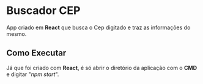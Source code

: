 # Buscador CEP

App criado em **React** que busca o Cep digitado e traz as informações do mesmo.

## Como Executar

Já que foi criado com **React**, é só abrir o diretório da aplicação com o **CMD** e digitar "*npm start*".

